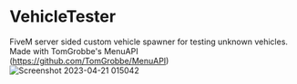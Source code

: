 # VehicleTester
FiveM server sided custom vehicle spawner for testing unknown vehicles. Made with TomGrobbe's MenuAPI (https://github.com/TomGrobbe/MenuAPI)
![Screenshot 2023-04-21 015042](https://user-images.githubusercontent.com/112480771/233551179-fd7c4caa-17b8-4934-81db-0669c29787f7.png)
